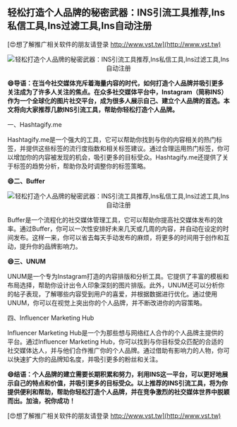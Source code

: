 ## **轻松打造个人品牌的秘密武器：INS引流工具推荐,Ins私信工具,Ins过滤工具,Ins自动注册**

[😍想了解推广相关软件的朋友请登录 http://www.vst.tw](http://www.vst.tw)

 <center><img src="https://vst.tw/MP4/tuiguang/png/6.png" alt="轻松打造个人品牌的秘密武器：INS引流工具推荐,Ins私信工具,Ins过滤工具,Ins自动注册"></center>

**😄导语：在当今社交媒体充斥着海量内容的时代，如何打造个人品牌并吸引更多关注成为了许多人关注的焦点。在众多社交媒体平台中，Instagram（简称INS）作为一个全球化的图片社交平台，成为很多人展示自己、建立个人品牌的首选。本文将向大家推荐几款INS引流工具，帮助你轻松打造个人品牌。**

一、Hashtagify.me

Hashtagify.me是一个强大的工具，它可以帮助你找到与你的内容相关的热门标签，并提供这些标签的流行度指数和相关标签建议。通过合理运用热门标签，你可以增加你的内容被发现的机会，吸引更多的目标受众。Hashtagify.me还提供了关于标签的趋势分析，帮助你及时调整你的标签策略。

**😄二、Buffer**

 <center><img src="https://vst.tw/MP4/tuiguang/png/8.png" alt="轻松打造个人品牌的秘密武器：INS引流工具推荐,Ins私信工具,Ins过滤工具,Ins自动注册"></center>

Buffer是一个流程化的社交媒体管理工具，它可以帮助你提高社交媒体发布的效率。通过Buffer，你可以一次性安排好未来几天或几周的内容，并自动在设定的时间发布。这样一来，你可以省去每天手动发布的麻烦，将更多的时间用于创作和互动，提升你的品牌影响力。

**😄三、UNUM**

UNUM是一个专为Instagram打造的内容排版和分析工具。它提供了丰富的模板和布局选择，帮助你设计出令人印象深刻的图片排版。此外，UNUM还可以分析你的帖子表现，了解哪些内容受到用户的喜爱，并根据数据进行优化。通过使用UNUM，你可以在视觉上突出你的个人品牌，并不断改进你的内容策略。

四、Influencer Marketing Hub

Influencer Marketing Hub是一个为那些想与网络红人合作的个人品牌主提供的平台。通过Influencer Marketing Hub，你可以找到与你目标受众匹配的合适的社交媒体达人，并与他们合作推广你的个人品牌。通过借助有影响力的人物，你可以快速扩大你的品牌知名度，并吸引更多的粉丝和关注。

**😄结语：个人品牌的建立需要长期积累和努力，利用INS这一平台，可以更好地展示自己的特点和价值，并吸引更多的目标受众。以上推荐的INS引流工具，将为你提供便利和帮助，帮助你轻松打造个人品牌，并在竞争激烈的社交媒体世界中脱颖而出。加油，祝你成功！**

[😍想了解推广相关软件的朋友请登录 http://www.vst.tw](http://www.vst.tw)



